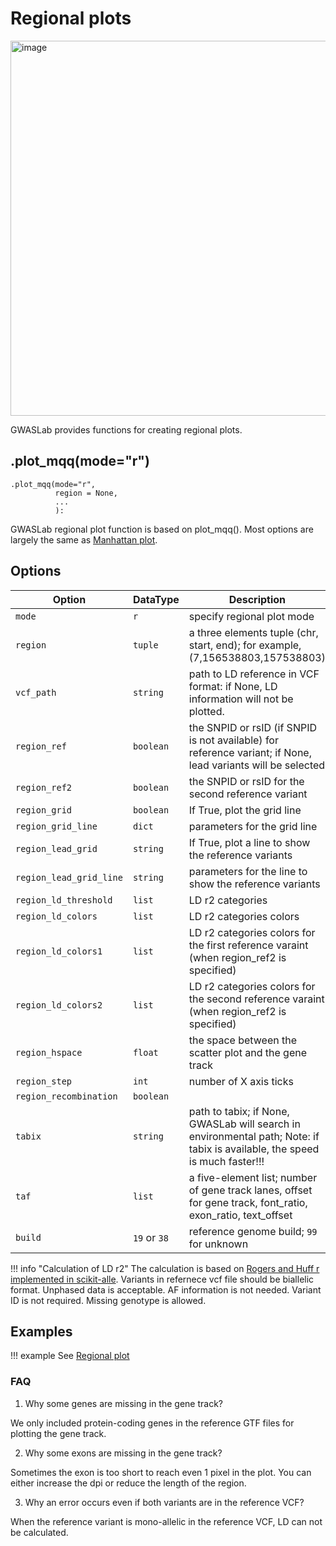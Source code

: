 # Regional plots

<img width="600" alt="image" src="https://user-images.githubusercontent.com/40289485/197126045-b1c55adf-3391-4c3d-b2f6-eaeac7c26024.png">

GWASLab provides functions for creating regional plots.

## .plot_mqq(mode="r")
```
.plot_mqq(mode="r",
          region = None,
          ...
          ):
```

GWASLab regional plot function is based on plot_mqq().
Most options are largely the same as [Manhattan plot](https://cloufield.github.io/gwaslab/Visualization/).


## Options

| Option                  | DataType     | Description                                                                                                                 | Default                                                                   |
|-------------------------|--------------|-----------------------------------------------------------------------------------------------------------------------------|---------------------------------------------------------------------------|
| `mode`                  | `r`          | specify regional plot mode                                                                                                  | -                                                                         |
| `region`                | `tuple`      | a three elements tuple (chr, start, end); for example, (7,156538803,157538803)                                              | -                                                                         |
| `vcf_path`              | `string`     | path to LD reference in VCF format: if None, LD information will not be plotted.                                            | `None`                                                                    |
| `region_ref`            | `boolean`    | the SNPID or rsID (if SNPID is not available) for reference variant; if None, lead variants will be selected                | `None`                                                                    |
| `region_ref2`           | `boolean`    | the SNPID or rsID for the second reference variant                                                                          | `None`                                                                    |
| `region_grid`           | `boolean`    | If True, plot the grid line                                                                                                 | `False`                                                                   |
| `region_grid_line`      | `dict`       | parameters for the grid line                                                                                                | `{"linewidth": 2,"linestyle":"--"}`                                       |
| `region_lead_grid`      | `string`     | If True, plot a line to show the reference variants                                                                         | -                                                                         |
| `region_lead_grid_line` | `string`     | parameters for the line to show the reference variants                                                                      | {"alpha":0.5,"linewidth" : 2,"linestyle":"--","color":"#FF0000"}          |
| `region_ld_threshold`   | `list`       | LD r2 categories                                                                                                            | `[0.2,0.4,0.6,0.8]`                                                       |
| `region_ld_colors`      | `list`       | LD r2 categories colors                                                                                                     | `["#E4E4E4","#020080","#86CEF9","#24FF02","#FDA400","#FF0000","#FF0000"]` |
| `region_ld_colors1`     | `list`       | LD r2 categories colors for the first reference varaint (when region_ref2 is specified)                                     | `["#E4E4E4","#F8CFCF","#F5A2A5","#F17474","#EB4445","#E51819","#E51819"]` |
| `region_ld_colors2`     | `list`       | LD r2 categories colors for the second reference varaint (when region_ref2 is specified)                                    | `["#E4E4E4","#D8E2F2","#AFCBE3","#86B3D4","#5D98C4","#367EB7","#367EB7"]` |
| `region_hspace`         | `float`      | the space between the scatter plot and the gene track                                                                       | `0.02`                                                                    |
| `region_step`           | `int`        | number of X axis ticks                                                                                                      | `21`                                                                      |
| `region_recombination`  | `boolean`    |                                                                                                                             | `True`                                                                    |
| `tabix`                 | `string`     | path to tabix; if None, GWASLab will search in environmental path; Note: if tabix is available, the speed is much faster!!! | `None`                                                                    |
| `taf`                   | `list`       | a five-element list; number of gene track lanes, offset for gene track, font_ratio, exon_ratio, text_offset                 | `[4,0,0.95,1,1]`                                                          |
| `build`                 | `19` or `38` | reference genome build; `99` for unknown                                                                                    | `99`                                                                      |


!!! info "Calculation of LD r2"
    The calculation is based on [Rogers and Huff r implemented in scikit-alle](https://scikit-allel.readthedocs.io/en/stable/stats/ld.html). Variants in refernece vcf file should be biallelic format. Unphased data is acceptable. AF information is not needed. Variant ID is not required. Missing genotype is allowed.


## Examples

!!! example
    See [Regional plot](https://cloufield.github.io/gwaslab/visualization_regional/)


### FAQ

1. Why some genes are missing in the gene track?

We only included protein-coding genes in the reference GTF files for plotting the gene track.

2. Why some exons are missing in the gene track?

Sometimes the exon is too short to reach even 1 pixel in the plot. You can either increase the dpi or reduce the length of the region.

3. Why an error occurs even if both variants are in the reference VCF?

When the reference variant is mono-allelic in the reference VCF, LD can not be calculated.